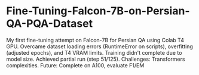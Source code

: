 # Fine-Tuning-Falcon-7B-on-Persian-QA-PQA-Dataset
My first fine-tuning attempt on Falcon-7B for Persian QA using Colab T4 GPU. Overcame dataset loading errors (RuntimeError on scripts), overfitting (adjusted epochs), and T4 VRAM limits. Training didn't complete due to model size. Achieved partial run (step 51/125). Challenges: Transformers complexities. Future: Complete on A100, evaluate F1/EM
